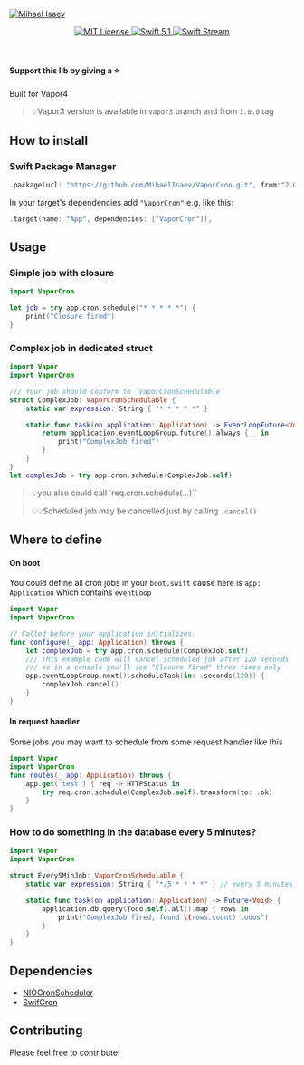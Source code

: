 [![Mihael Isaev](https://user-images.githubusercontent.com/1272610/53996790-3f346480-4153-11e9-9ca8-216680b4ab19.png)](http://mihaelisaev.com)

<p align="center">
    <a href="LICENSE">
        <img src="https://img.shields.io/badge/license-MIT-brightgreen.svg" alt="MIT License">
    </a>
    <a href="https://swift.org">
        <img src="https://img.shields.io/badge/swift-5.1-brightgreen.svg" alt="Swift 5.1">
    </a>
    <a href="https://discord.gg/q5wCPYv">
        <img src="https://img.shields.io/badge/CLICK_HERE_TO_DISCUSS_THIS_LIB-SWIFT.STREAM-FD6F32.svg" alt="Swift.Stream">
    </a>
</p>

<br>

#### Support this lib by giving a ⭐️

Built for Vapor4

> 💡Vapor3 version is available in `vapor3` branch and from `1.0.0` tag

## How to install

### Swift Package Manager

```swift
.package(url: "https://github.com/MihaelIsaev/VaporCron.git", from:"2.0.0")
```
In your target's dependencies add `"VaporCron"` e.g. like this:
```swift
.target(name: "App", dependencies: ["VaporCron"]),
```

## Usage

### Simple job with closure
```swift
import VaporCron

let job = try app.cron.schedule("* * * * *") {
    print("Closure fired")
}
```

### Complex job in dedicated struct
```swift
import Vapor
import VaporCron

/// Your job should conform to `VaporCronSchedulable`
struct ComplexJob: VaporCronSchedulable {
    static var expression: String { "* * * * *" }

    static func task(on application: Application) -> EventLoopFuture<Void> {
        return application.eventLoopGroup.future().always { _ in
            print("ComplexJob fired")
        }
    }
}
let complexJob = try app.cron.schedule(ComplexJob.self)
```

> 💡you also could call `req.cron.schedule(...)``

> 💡💡Scheduled job may be cancelled just by calling `.cancel()`

## Where to define

#### On boot
You could define all cron jobs in your `boot.swift` cause here is `app: Application` which contains `eventLoop`
```swift
import Vapor
import VaporCron

// Called before your application initializes.
func configure(_ app: Application) throws {
    let complexJob = try app.cron.schedule(ComplexJob.self)
    /// This example code will cancel scheduled job after 120 seconds
    /// so in a console you'll see "Closure fired" three times only
    app.eventLoopGroup.next().scheduleTask(in: .seconds(120)) {
        complexJob.cancel()
    }
}
```

#### In request handler
Some jobs you may want to schedule from some request handler like this
```swift
import Vapor
import VaporCron
func routes(_ app: Application) throws {
    app.get("test") { req -> HTTPStatus in
        try req.cron.schedule(ComplexJob.self).transform(to: .ok)
    }
}
```

### How to do something in the database every 5 minutes?

```swift
import Vapor
import VaporCron

struct Every5MinJob: VaporCronSchedulable {
    static var expression: String { "*/5 * * * *" } // every 5 minutes

    static func task(on application: Application) -> Future<Void> {
        application.db.query(Todo.self).all().map { rows in
            print("ComplexJob fired, found \(rows.count) todos")
        }
    }
}
```

## Dependencies

- [NIOCronScheduler](https://github.com/MihaelIsaev/NIOCronScheduler)
- [SwifCron](https://github.com/MihaelIsaev/SwifCron)

## Contributing

Please feel free to contribute!

